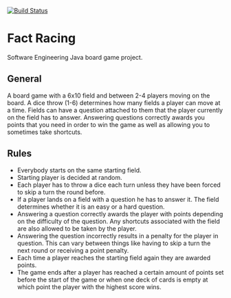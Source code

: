 [![Build Status](https://travis-ci.org/Kahmul/TINF15B4MCJI.svg?branch=master)](https://travis-ci.org/Kahmul/TINF15B4MCJI)
# Fact Racing

Software Engineering Java board game project.

## General

A board game with a 6x10 field and between 2-4 players moving on the board. A dice throw (1-6) determines how many fields a player can move at a time. Fields can have a question attached to them that the player currently on the field has to answer. Answering questions correctly awards you points that you need in order to win the game as well as allowing you to sometimes take shortcuts.

## Rules

- Everybody starts on the same starting field.
- Starting player is decided at random.
- Each player has to throw a dice each turn unless they have been forced to skip a turn the round before.
- If a player lands on a field with a question he has to answer it. The field determines whether it is an easy or a hard question.
- Answering a question correctly awards the player with points depending on the difficulty of the question. Any shortcuts associated with the field are also allowed to be taken by the player.
- Answering the question incorrectly results in a penalty for the player in question. This can vary between things like having to skip a turn the next round or receiving a point penalty.
- Each time a player reaches the starting field again they are awarded points.
- The game ends after a player has reached a certain amount of points set before the start of the game or when one deck of cards is empty at which point the player with the highest score wins.
